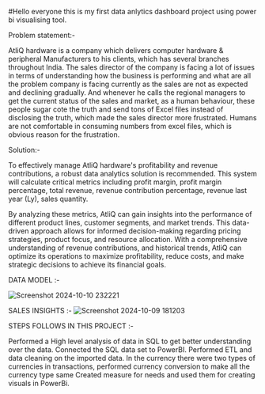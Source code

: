 #Hello everyone this is my first data anlytics dashboard project using power bi visualising tool.

Problem statement:-

AtliQ hardware is a company which delivers computer hardware & peripheral Manufacturers to his clients, which has several branches throughout India. The sales director of the company is facing a lot of issues in terms of understanding how the business is performing and what are all the problem company is facing currently as the sales are not as expected and declining gradually. And whenever he calls the regional managers to get the current status of the sales and market, as a human behaviour, these people sugar cote the truth and send tons of Excel files instead of disclosing the truth, which made the sales director more frustrated. Humans are not comfortable in consuming numbers from excel files, which is obvious reason for the frustration.

Solution:-

To effectively manage AtliQ hardware's profitability and revenue contributions, a robust data analytics solution is recommended. This system will calculate critical metrics including profit margin, profit margin percentage, total revenue, revenue contribution percentage, revenue last year (Ly), sales quantity.

By analyzing these metrics, AtliQ can gain insights into the performance of different product lines, customer segments, and market trends. This data-driven approach allows for informed decision-making regarding pricing strategies, product focus, and resource allocation. With a comprehensive understanding of  revenue contributions, and historical trends, AtliQ can optimize its operations to maximize profitability, reduce costs, and make strategic decisions to achieve its financial goals.

DATA MODEL :-

![Screenshot 2024-10-10 232221](https://github.com/user-attachments/assets/229fa857-6242-4199-85ff-d46be7ef71c1)

SALES INSIGHTS :-
![Screenshot 2024-10-09 181203](https://github.com/user-attachments/assets/587eeba4-502a-43e4-88c0-fb081e4f9d43)

STEPS FOLLOWS IN THIS PROJECT :-

Performed a High level analysis of data in SQL to get better understanding over the data. Connected the SQL data set to PowerBI. Performed ETL and data cleaning on the imported data. In the currency there were two types of currencies in transactions, performed currency conversion to make all the currency type same Created measure for needs and used them for creating visuals in PowerBi. 
